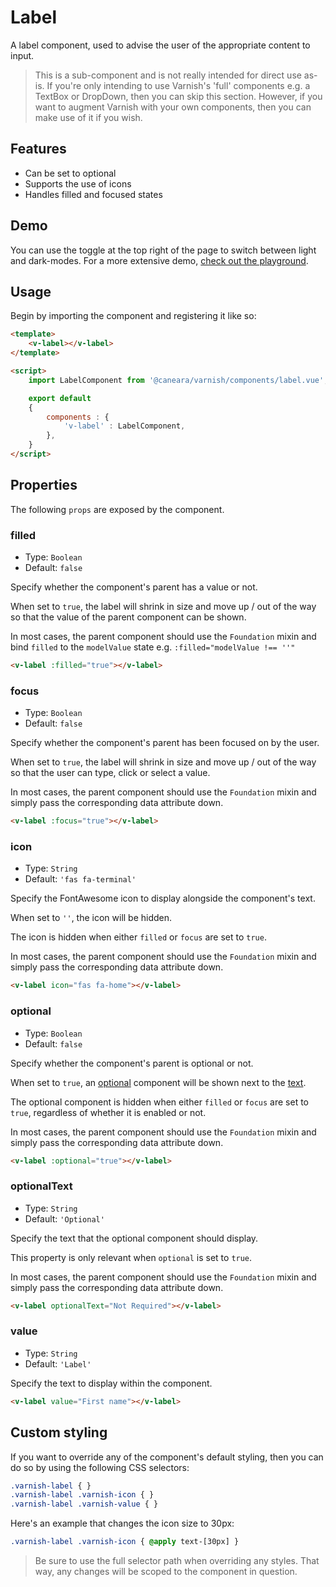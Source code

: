 # Label

A label component, used to advise the user of the appropriate content to input.

> This is a sub-component and is not really intended for direct use as-is. If you're only intending to use Varnish's 'full' components e.g. a TextBox or DropDown, then you can skip this section. However, if you want to augment Varnish with your own components, then you can make use of it if you wish.

## Features

* Can be set to optional
* Supports the use of icons
* Handles filled and focused states

## Demo

You can use the toggle at the top right of the page to switch between light and dark-modes. For a more extensive demo, [check out the playground](/playgrounds/label/index).

<!-- Setup -->
<script setup>
    import LabelComponent from '../../src/components/label.vue';
</script>

<!-- Demo -->
<div class="border border-dashed border-gray-300 dark:border-gray-600 flex justify-center rounded-md p-3 mt-8">
    <div class="relative min-h-[50px] min-w-[210px]">
        <ClientOnly>
            <LabelComponent value="Feedback"
                            :optional="true">
            </LabelComponent>
        </ClientOnly>
    </div>
</div>

## Usage

Begin by importing the component and registering it like so:

```html
<template>
    <v-label></v-label>
</template>

<script>
    import LabelComponent from '@caneara/varnish/components/label.vue';

    export default
    {
        components : {
            'v-label' : LabelComponent,
        },
    }
</script>
```

## Properties

The following `props` are exposed by the component.

### filled

- Type: `Boolean`
- Default: `false`

Specify whether the component's parent has a value or not.

When set to `true`, the label will shrink in size and move up / out of the way so that the value of the parent component can be shown.

In most cases, the parent component should use the `Foundation` mixin and bind `filled` to the `modelValue` state e.g. `:filled="modelValue !== ''"`

```html
<v-label :filled="true"></v-label>
```

### focus

- Type: `Boolean`
- Default: `false`

Specify whether the component's parent has been focused on by the user.

When set to `true`, the label will shrink in size and move up / out of the way so that the user can type, click or select a value.

In most cases, the parent component should use the `Foundation` mixin and simply pass the corresponding data attribute down.

```html
<v-label :focus="true"></v-label>
```

### icon

- Type: `String`
- Default: `'fas fa-terminal'`

Specify the FontAwesome icon to display alongside the component's text.

When set to `''`, the icon will be hidden.

The icon is hidden when either `filled` or `focus` are set to `true`.

In most cases, the parent component should use the `Foundation` mixin and simply pass the corresponding data attribute down.

```html
<v-label icon="fas fa-home"></v-label>
```

### optional

- Type: `Boolean`
- Default: `false`

Specify whether the component's parent is optional or not.

When set to `true`, an [optional](/pages/optional) component will be shown next to the [text](#text).

The optional component is hidden when either `filled` or `focus` are set to `true`, regardless of whether it is enabled or not.

In most cases, the parent component should use the `Foundation` mixin and simply pass the corresponding data attribute down.

```html
<v-label :optional="true"></v-label>
```

### optionalText

- Type: `String`
- Default: `'Optional'`

Specify the text that the optional component should display.

This property is only relevant when `optional` is set to `true`.

In most cases, the parent component should use the `Foundation` mixin and simply pass the corresponding data attribute down.

```html
<v-label optionalText="Not Required"></v-label>
```

### value

- Type: `String`
- Default: `'Label'`

Specify the text to display within the component.

```html
<v-label value="First name"></v-label>
```

## Custom styling

If you want to override any of the component's default styling, then you can do so by using the following CSS selectors:

```css
.varnish-label { }
.varnish-label .varnish-icon { }
.varnish-label .varnish-value { }
```

Here's an example that changes the icon size to 30px:

```css
.varnish-label .varnish-icon { @apply text-[30px] }
```

> Be sure to use the full selector path when overriding any styles. That way, any changes will be scoped to the component in question.